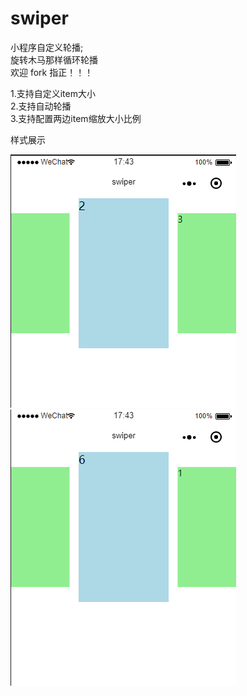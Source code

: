 # swiper

小程序自定义轮播;<br>
旋转木马那样循环轮播<br>
欢迎 fork 指正！！！<br>

1.支持自定义item大小<br>
2.支持自动轮播<br>
3.支持配置两边item缩放大小比例<br>

样式展示

![](https://github.com/2035408258/swiper/blob/master/images/%E5%BE%AE%E4%BF%A1%E6%88%AA%E5%9B%BE_20190228174336.png?raw=true)
<br>
![](https://github.com/2035408258/swiper/blob/master/images/%E5%BE%AE%E4%BF%A1%E6%88%AA%E5%9B%BE_20190228174358.png?raw=true)
<br>

